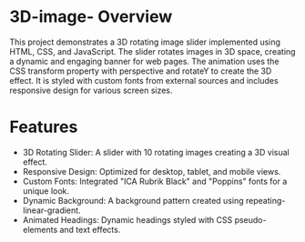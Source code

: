 # 3D-image- Overview

This project demonstrates a 3D rotating image slider implemented using HTML, CSS, and JavaScript. The slider rotates images in 3D space, creating a dynamic and engaging banner for web pages. The animation uses the CSS transform property with perspective and rotateY to create the 3D effect. It is styled with custom fonts from external sources and includes responsive design for various screen sizes.


# Features

- 3D Rotating Slider: A slider with 10 rotating images creating a 3D visual effect.
- Responsive Design: Optimized for desktop, tablet, and mobile views.
- Custom Fonts: Integrated "ICA Rubrik Black" and "Poppins" fonts for a unique look.
- Dynamic Background: A background pattern created using repeating-linear-gradient.
- Animated Headings: Dynamic headings styled with CSS pseudo-elements and text effects.
